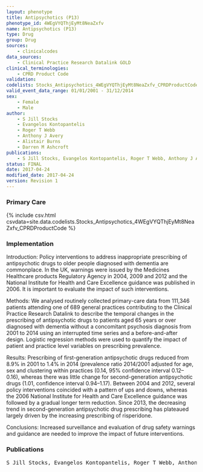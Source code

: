 ```yaml
---
layout: phenotype
title: Antipsychotics (P13)
phenotype_id: 4WEgVYQThjEyMt8NeaZxfv
name: Antipsychotics (P13)
type: Drug
group: Drug
sources: 
    - clinicalcodes
data_sources:
    - Clinical Practice Research Datalink GOLD
clinical_terminologies:
    - CPRD Product Code
validation:
codelists: Stocks_Antipsychotics_4WEgVYQThjEyMt8NeaZxfv_CPRDProductCode.csv
valid_event_data_range: 01/01/2001 - 31/12/2014
sex:
    - Female
    - Male
author:
    - S Jill Stocks
    - Evangelos Kontopantelis
    - Roger T Webb
    - Anthony J Avery
    - Alistair Burns
    - Darren M Ashcroft    
publications:
    - S Jill Stocks, Evangelos Kontopantelis, Roger T Webb, Anthony J Avery, Alistair Burns, Darren M Ashcroft, Antipsychotic Prescribing to Patients Diagnosed with Dementia Without a Diagnosis of Psychosis in the Context of National Guidance and Drug Safety Warnings Longitudinal Study in UK General Practice. Drug Safety, 40(8), 679-692, 2017.
status: FINAL
date: 2017-04-24
modified_date: 2017-04-24
version: Revision 1
---
```


### Primary Care

{% include csv.html csvdata=site.data.codelists.Stocks_Antipsychotics_4WEgVYQThjEyMt8NeaZxfv_CPRDProductCode %}

### Implementation

Introduction:
Policy interventions to address inappropriate prescribing of antipsychotic drugs to older people diagnosed with dementia are commonplace. In the UK, warnings were issued by the Medicines Healthcare products Regulatory Agency in 2004, 2009 and 2012 and the National Institute for Health and Care Excellence guidance was published in 2006. It is important to evaluate the impact of such interventions.

Methods:
We analysed routinely collected primary-care data from 111,346 patients attending one of 689 general practices contributing to the Clinical Practice Research Datalink to describe the temporal changes in the prescribing of antipsychotic drugs to patients aged 65 years or over diagnosed with dementia without a concomitant psychosis diagnosis from 2001 to 2014 using an interrupted time series and a before-and-after design. Logistic regression methods were used to quantify the impact of patient and practice level variables on prescribing prevalence.

Results:
Prescribing of first-generation antipsychotic drugs reduced from 8.9% in 2001 to 1.4% in 2014 (prevalence ratio 2014/2001 adjusted for age, sex and clustering within practices (0.14, 95% confidence interval 0.12–0.16), whereas there was little change for second-generation antipsychotic drugs (1.01, confidence interval 0.94–1.17). Between 2004 and 2012, several policy interventions coincided with a pattern of ups and downs, whereas the 2006 National Institute for Health and Care Excellence guidance was followed by a gradual longer term reduction. Since 2013, the decreasing trend in second-generation antipsychotic drug prescribing has plateaued largely driven by the increasing prescribing of risperidone.

Conclusions:
Increased surveillance and evaluation of drug safety warnings and guidance are needed to improve the impact of future interventions.

### Publications

<pre>
S Jill Stocks, Evangelos Kontopantelis, Roger T Webb, Anthony J Avery, Alistair Burns, Darren M Ashcroft, Antipsychotic Prescribing to Patients Diagnosed with Dementia Without a Diagnosis of Psychosis in the Context of National Guidance and Drug Safety Warnings Longitudinal Study in UK General Practice. Drug Safety, 40(8), 679-692, 2017.
</pre>
